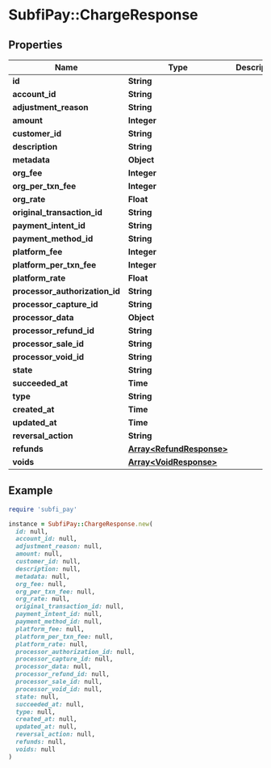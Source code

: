 # SubfiPay::ChargeResponse

## Properties

| Name | Type | Description | Notes |
| ---- | ---- | ----------- | ----- |
| **id** | **String** |  | [optional] |
| **account_id** | **String** |  | [optional] |
| **adjustment_reason** | **String** |  | [optional] |
| **amount** | **Integer** |  | [optional] |
| **customer_id** | **String** |  | [optional] |
| **description** | **String** |  | [optional] |
| **metadata** | **Object** |  | [optional] |
| **org_fee** | **Integer** |  | [optional] |
| **org_per_txn_fee** | **Integer** |  | [optional] |
| **org_rate** | **Float** |  | [optional] |
| **original_transaction_id** | **String** |  | [optional] |
| **payment_intent_id** | **String** |  | [optional] |
| **payment_method_id** | **String** |  | [optional] |
| **platform_fee** | **Integer** |  | [optional] |
| **platform_per_txn_fee** | **Integer** |  | [optional] |
| **platform_rate** | **Float** |  | [optional] |
| **processor_authorization_id** | **String** |  | [optional] |
| **processor_capture_id** | **String** |  | [optional] |
| **processor_data** | **Object** |  | [optional] |
| **processor_refund_id** | **String** |  | [optional] |
| **processor_sale_id** | **String** |  | [optional] |
| **processor_void_id** | **String** |  | [optional] |
| **state** | **String** |  | [optional] |
| **succeeded_at** | **Time** |  | [optional] |
| **type** | **String** |  | [optional] |
| **created_at** | **Time** |  | [optional] |
| **updated_at** | **Time** |  | [optional] |
| **reversal_action** | **String** |  | [optional] |
| **refunds** | [**Array&lt;RefundResponse&gt;**](RefundResponse.md) |  | [optional] |
| **voids** | [**Array&lt;VoidResponse&gt;**](VoidResponse.md) |  | [optional] |

## Example

```ruby
require 'subfi_pay'

instance = SubfiPay::ChargeResponse.new(
  id: null,
  account_id: null,
  adjustment_reason: null,
  amount: null,
  customer_id: null,
  description: null,
  metadata: null,
  org_fee: null,
  org_per_txn_fee: null,
  org_rate: null,
  original_transaction_id: null,
  payment_intent_id: null,
  payment_method_id: null,
  platform_fee: null,
  platform_per_txn_fee: null,
  platform_rate: null,
  processor_authorization_id: null,
  processor_capture_id: null,
  processor_data: null,
  processor_refund_id: null,
  processor_sale_id: null,
  processor_void_id: null,
  state: null,
  succeeded_at: null,
  type: null,
  created_at: null,
  updated_at: null,
  reversal_action: null,
  refunds: null,
  voids: null
)
```

